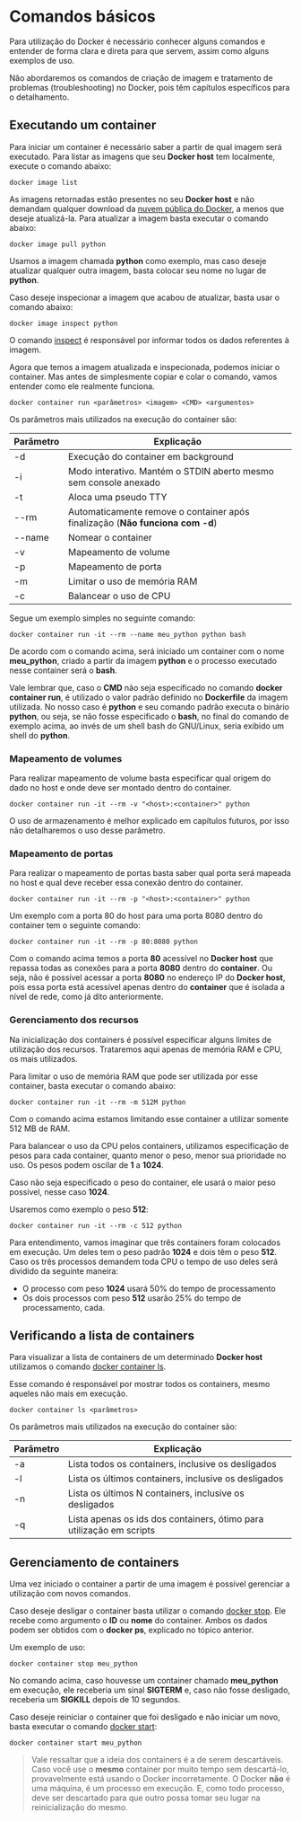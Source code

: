 # Comandos básicos

Para utilização do Docker é necessário conhecer alguns comandos e entender de forma clara e direta para que servem, assim como alguns exemplos de uso.

Não abordaremos os comandos de criação de imagem e tratamento de problemas (troubleshooting) no Docker, pois têm capítulos específicos para o detalhamento.

## Executando um container

Para iniciar um container é necessário saber a partir de qual imagem será executado. Para listar as imagens que seu **Docker host** tem localmente, execute o comando abaixo:

```
docker image list
```

As imagens retornadas estão presentes no seu **Docker host** e não demandam qualquer download da [nuvem pública do Docker](https://hub.docker.com), a menos que deseje atualizá-la. Para atualizar a imagem basta executar o comando abaixo:

```
docker image pull python
```

Usamos a imagem chamada **python** como exemplo, mas caso deseje atualizar qualquer outra imagem, basta colocar seu nome no lugar de **python**.

Caso deseje inspecionar a imagem que acabou de atualizar, basta usar o comando abaixo:

```
docker image inspect python
```
O comando [inspect](https://docs.docker.com/engine/reference/commandline/inspect/) é responsável por informar todos os dados referentes à imagem.

Agora que temos a imagem atualizada e inspecionada, podemos iniciar o container. Mas antes de simplesmente copiar e colar o comando, vamos entender como ele realmente funciona.

```
docker container run <parâmetros> <imagem> <CMD> <argumentos>
```

Os parâmetros mais utilizados na execução do container são:

|Parâmetro   | Explicação                                                                   |
|------------|------------------------------------------------------------------------------|
|-d          | Execução do container em background                                          |
|-i          | Modo interativo. Mantém o STDIN aberto mesmo sem console anexado             |
|-t          | Aloca uma pseudo TTY                                                         |
|--rm        | Automaticamente remove o container após finalização (**Não funciona com -d**) |
|--name      | Nomear o container                                                           |
|-v          | Mapeamento de volume                                                         |
|-p          | Mapeamento de porta                                                           |
|-m          | Limitar o uso de memória RAM                                                 |
|-c          | Balancear o uso de CPU                                                       |

Segue um exemplo simples no seguinte comando:

```
docker container run -it --rm --name meu_python python bash
```
De acordo com o comando acima, será iniciado um container com o nome **meu_python**, criado a partir da imagem **python** e o processo executado nesse container será o **bash**.

Vale lembrar que, caso o **CMD** não seja especificado no comando **docker container run**, é utilizado o valor padrão definido no **Dockerfile** da imagem utilizada. No nosso caso é **python** e seu comando padrão executa o binário **python**, ou seja, se não fosse especificado o **bash**, no final do comando de exemplo acima, ao invés de um shell bash do GNU/Linux, seria exibido um shell do **python**.

### Mapeamento de volumes

Para realizar mapeamento de volume basta especificar qual origem do dado no host e onde deve ser montado dentro do container.

```
docker container run -it --rm -v "<host>:<container>" python
```
O uso de armazenamento é melhor explicado em capítulos futuros, por isso não detalharemos o uso desse parâmetro.

### Mapeamento de portas

Para realizar o mapeamento de portas basta saber qual porta será mapeada no host e qual deve receber essa conexão dentro do container.

```
docker container run -it --rm -p "<host>:<container>" python
```
Um exemplo com a porta 80 do host para uma porta 8080 dentro do container tem o seguinte comando:

```
docker container run -it --rm -p 80:8080 python
```

Com o comando acima temos a porta **80** acessível no **Docker host** que repassa todas as conexões para a porta **8080** dentro do **container**. Ou seja, não é possível acessar a porta **8080** no endereço IP do **Docker host**, pois essa porta está acessível apenas dentro do **container** que é isolada a nível de rede, como já dito anteriormente.

### Gerenciamento dos recursos

Na inicialização dos containers é possível especificar alguns limites de utilização dos recursos. Trataremos aqui apenas de memória RAM e CPU, os mais utilizados.

Para limitar o uso de memória RAM que pode ser utilizada por esse container, basta executar o comando abaixo:

```
docker container run -it --rm -m 512M python
```

Com o comando acima estamos limitando esse container a utilizar somente 512 MB de RAM.

Para balancear o uso da CPU pelos containers, utilizamos especificação de pesos para cada container, quanto menor o peso, menor sua prioridade no uso. Os pesos podem oscilar de **1** a **1024**.

Caso não seja especificado o peso do container, ele usará o maior peso possível, nesse caso **1024**.

Usaremos como exemplo o peso **512**:

```
docker container run -it --rm -c 512 python
```

Para entendimento, vamos imaginar que três containers foram colocados em execução. Um deles tem o peso padrão **1024** e dois têm o peso **512**. Caso os três processos demandem toda CPU o tempo de uso deles será dividido da seguinte maneira:

* O processo com peso **1024** usará 50% do tempo de processamento
* Os dois processos com peso **512** usarão 25% do tempo de processamento, cada.

## Verificando a lista de containers

Para visualizar a lista de containers de um determinado **Docker host** utilizamos o comando [docker container ls](https://docs.docker.com/engine/reference/commandline/container_ls/).

Esse comando é responsável por mostrar todos os containers, mesmo aqueles não mais em execução.

```
docker container ls <parâmetros>
```

Os parâmetros mais utilizados na execução do container são:

|Parâmetro   | Explicação|  
|-----------|------------|
|-a | Lista todos os containers, inclusive os desligados|
|-l | Lista os últimos containers, inclusive os desligados|
|-n | Lista os últimos N containers,  inclusive os desligados|
|-q | Lista apenas os ids dos containers, ótimo para utilização em scripts|

## Gerenciamento de containers

Uma vez iniciado o container a partir de uma imagem é possível gerenciar a utilização com novos comandos.

Caso deseje desligar o container basta utilizar o comando [docker stop](https://docs.docker.com/engine/reference/commandline/stop/). Ele recebe como argumento o **ID** ou **nome** do container. Ambos os dados podem ser obtidos com o **docker ps**, explicado no tópico anterior.

Um exemplo de uso:

```
docker container stop meu_python
```

No comando acima, caso houvesse um container chamado **meu_python** em execução, ele receberia um sinal **SIGTERM** e, caso não fosse desligado, receberia um **SIGKILL** depois de 10 segundos.

Caso deseje reiniciar o container que foi desligado e não iniciar um novo, basta executar o comando [docker start](https://docs.docker.com/engine/reference/commandline/start/):

```
docker container start meu_python
```

> Vale ressaltar que a ideia dos containers é a de serem descartáveis. Caso você use o **mesmo** container por muito tempo sem descartá-lo, provavelmente está usando o Docker incorretamente.
> O Docker **não** é uma máquina, é um processo em execução. E, como todo processo, deve ser descartado para que outro possa tomar seu lugar na reinicialização do mesmo.
